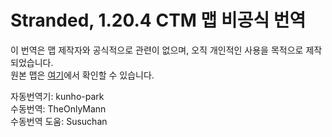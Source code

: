 # Stranded, 1.20.4 CTM 맵 비공식 번역

이 번역은 맵 제작자와 공식적으로 관련이 없으며, 오직 개인적인 사용을 목적으로 제작되었습니다.  
원본 맵은 [여기](https://ctmrepository.com/index.php?action=viewMap&id=629)에서 확인할 수 있습니다.

자동번역기: kunho-park  
수동번역: TheOnlyMann  
수동번역 도움: Susuchan
